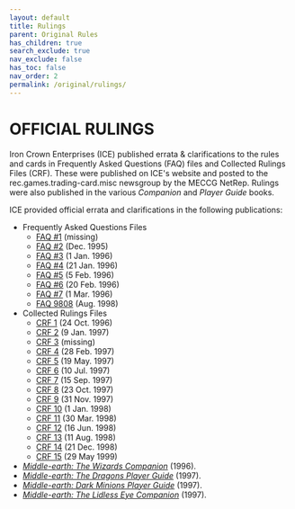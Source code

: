 ```yaml
---
layout: default
title: Rulings
parent: Original Rules
has_children: true
search_exclude: true
nav_exclude: false
has_toc: false
nav_order: 2
permalink: /original/rulings/
---
```


# OFFICIAL RULINGS

Iron Crown Enterprises (ICE) published errata & clarifications to the rules and cards in Frequently Asked Questions (FAQ) files and Collected Rulings Files (CRF). These were published on ICE's website and posted to the rec.games.trading-card.misc newsgroup by the MECCG NetRep. Rulings were also published in the various _Companion_ and _Player Guide_ books.

ICE provided official errata and clarifications in the following publications:

 - Frequently Asked Questions Files
      - [FAQ #1](/original/rulings/faq-1/) (missing)
      - [FAQ #2](/original/rulings/faq-2/) (Dec. 1995)
      - [FAQ #3](/original/rulings/faq-3/) (1 Jan. 1996)
      - [FAQ #4](/original/rulings/faq-4/) (21 Jan. 1996)
      - [FAQ #5](/original/rulings/faq-5/) (5 Feb. 1996)
      - [FAQ #6](/original/rulings/faq-6/) (20 Feb. 1996)
      - [FAQ #7](/original/rulings/faq-7/) (1 Mar. 1996)
      - [FAQ 9808](/original/rulings/faq-9808/) (Aug. 1998)
 - Collected Rulings Files
      - [CRF 1](/original/rulings/crf-1/) (24 Oct. 1996)
      - [CRF 2](/original/rulings/crf-2/) (9 Jan. 1997)
      - [CRF 3](/original/rulings/crf-3/) (missing)
      - [CRF 4](/original/rulings/crf-4/) (28 Feb. 1997)
      - [CRF 5](/original/rulings/crf-5/) (19 May. 1997)
      - [CRF 6](/original/rulings/crf-6/) (10 Jul. 1997)
      - [CRF 7](/original/rulings/crf-7/) (15 Sep. 1997)
      - [CRF 8](/original/rulings/crf-8/) (23 Oct. 1997)
      - [CRF 9](/original/rulings/crf-9/) (31 Nov. 1997)
      - [CRF 10](/original/rulings/crf-10/) (1 Jan. 1998)
      - [CRF 11](/original/rulings/crf-11/) (30 Mar. 1998)
      - [CRF 12](/original/rulings/crf-12/) (16 Jun. 1998)
      - [CRF 13](/original/rulings/crf-13/) (11 Aug. 1998)
      - [CRF 14](/original/rulings/crf-14/) (21 Dec. 1998)
      - [CRF 15](/original/rulings/crf-15/) (29 May 1999)
 - [_Middle-earth: The Wizards Companion_](/original/rulings/metw-companion/) (1996).
 - [_Middle-earth: The Dragons Player Guide_](/original/rulings/metd-player-guide/) (1997).
 - [_Middle-earth: Dark Minions Player Guide_](/original/rulings/medm-player-guide/) (1997).
 - [_Middle-earth: The Lidless Eye Companion_](/original/rulings/mele-companion/) (1997).
